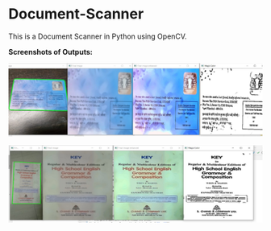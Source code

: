 # Document-Scanner
This is a Document Scanner in Python using OpenCV.

**Screenshots of Outputs:**
<p align="center">
  <img src='outputs/1.jpeg'/>
</p>
<p align="center">
  <img src='outputs/2.jpeg'/>
</p>
